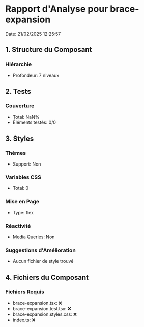 # Rapport d'Analyse pour brace-expansion

Date: 21/02/2025 12:25:57

## 1. Structure du Composant

### Hiérarchie

- Profondeur: 7 niveaux

## 2. Tests

### Couverture

- Total: NaN%
- Éléments testés: 0/0

## 3. Styles

### Thèmes

- Support: Non

### Variables CSS

- Total: 0

### Mise en Page

- Type: flex

### Réactivité

- Media Queries: Non

### Suggestions d'Amélioration

- Aucun fichier de style trouvé

## 4. Fichiers du Composant

### Fichiers Requis

- brace-expansion.tsx: ❌
- brace-expansion.test.tsx: ❌
- brace-expansion.styles.css: ❌
- index.ts: ❌
